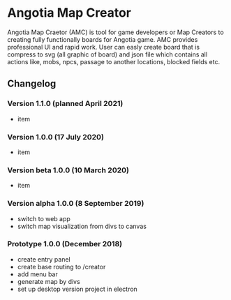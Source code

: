 # Angotia Map Creator

Angotia Map Craetor (AMC) is tool for game developers or Map Creators to creating fully functionally boards for Angotia game. AMC provides professional UI and rapid work. User can easly create board that is compress to svg (all graphic of board) and json file which contains all actions like, mobs, npcs, passage to another locations, blocked fields etc.

## Changelog

### Version 1.1.0 (planned April 2021)
- item

### Version 1.0.0 (17 July 2020)
- item

### Version beta 1.0.0 (10 March 2020)
- item

### Version alpha 1.0.0 (8 September 2019)
- switch to web app 
- switch map visualization from divs to canvas

### Prototype 1.0.0 (December 2018)
- create entry panel 
- create base routing to /creator
- add menu bar
- generate map by divs
- set up desktop version project in electron
